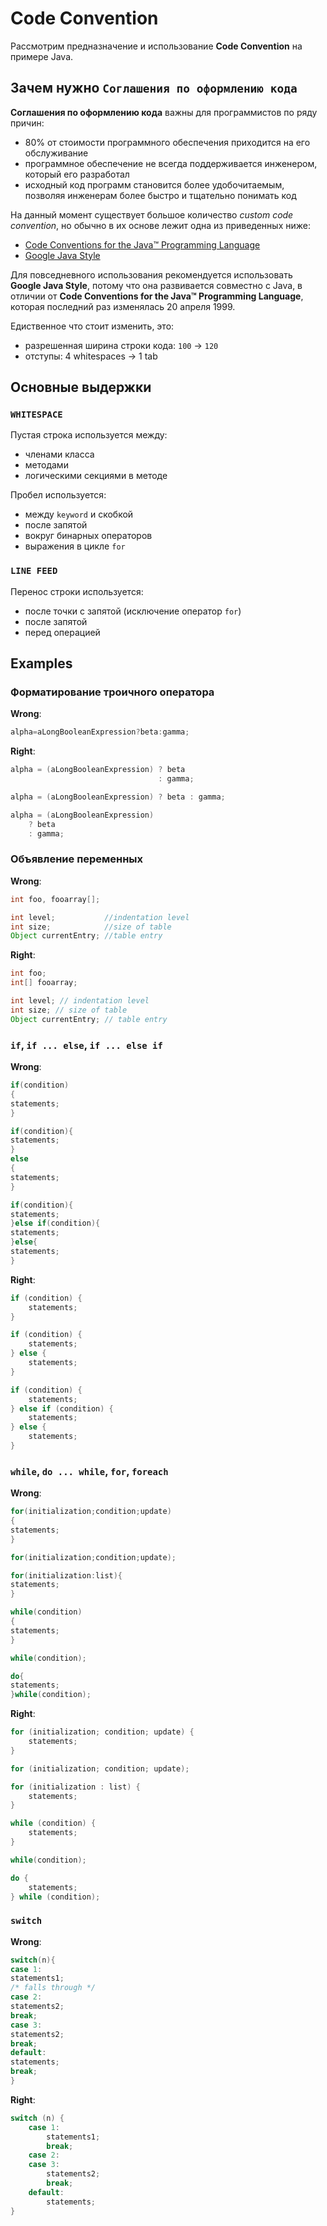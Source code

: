 # Code Convention
Рассмотрим предназначение и использование **Code Convention** на примере Java.


## Зачем нужно `Соглашения по оформлению кода`
**Соглашения по оформлению кода** важны для программистов по ряду причин:
- 80% от стоимости программного обеспечения приходится на его обслуживание
- программное обеспечение не всегда поддерживается инженером, который его разработал
- исходный код программ становится более удобочитаемым, позволяя инженерам более быстро и тщательно понимать код

На данный момент существует большое количество *custom code convention*, но обычно в их основе лежит одна из приведенных ниже:
- [Code Conventions for the Java™ Programming Language](https://www.oracle.com/technetwork/java/codeconvtoc-136057.html)
- [Google Java Style](http://google.github.io/styleguide/javaguide.html)

Для повседневного использования рекомендуется использовать **Google Java Style**, потому что она развивается совместно с Java, в отличии от **Code Conventions for the Java™ Programming Language**, которая последний раз изменялась 20 апреля 1999.

Едиственное что стоит изменить, это:
- разрешенная ширина строки кода: `100` -> `120`
- отступы: 4 whitespaces -> 1 tab


## Основные выдержки
### `WHITESPACE`
Пустая строка используется между:
- членами класса
- методами
- логическими секциями в методе

Пробел используется:
- между `keyword` и скобкой
- после запятой
- вокруг бинарных операторов
- выражения в цикле `for`

### `LINE FEED`
Перенос строки используется:
- после точки с запятой (исключение оператор `for`)
- после запятой
- перед операцией


## Examples
### Форматирование троичного оператора
**Wrong**:
```java
alpha=aLongBooleanExpression?beta:gamma;
```
**Right**:
```java
alpha = (aLongBooleanExpression) ? beta
                                 : gamma;
```
```java
alpha = (aLongBooleanExpression) ? beta : gamma;
```
```java
alpha = (aLongBooleanExpression)
	? beta
	: gamma;
```

### Объявление переменных
**Wrong**:
```java
int foo, fooarray[];
```
```java
int level;           //indentation level
int size;            //size of table
Object currentEntry; //table entry
```

**Right**:
```java
int foo;
int[] fooarray;
```
```java
int level; // indentation level
int size; // size of table
Object currentEntry; // table entry
```

### `if`, `if ... else`, `if ... else if`

**Wrong**:
```java
if(condition)
{
statements;
}
```
```java
if(condition){
statements;
} 
else 
{
statements;
}
```
```java
if(condition){
statements;
}else if(condition){
statements;
}else{
statements;
}
```

**Right**:
```java
if (condition) {
	statements;
}
```
```java
if (condition) {
	statements;
} else {
	statements;
}
```
```java
if (condition) {
	statements;
} else if (condition) {
	statements;
} else {
	statements;
}
```

### `while`, `do ... while`, `for`, `foreach`
**Wrong**:
```java
for(initialization;condition;update)
{
statements;
}
```
```java
for(initialization;condition;update);
```
```java
for(initialization:list){
statements;
}
```
```java
while(condition)
{
statements;
}
```
```java
while(condition);
```
```java
do{
statements;
}while(condition);
```

**Right**:
```java
for (initialization; condition; update) {
	statements;
}
```
```java
for (initialization; condition; update);
```
```java
for (initialization : list) {
	statements;
}
```
```java
while (condition) {
	statements;
}
```
```java
while(condition);
```
```java
do {
	statements;
} while (condition);
```

### `switch`
**Wrong**:
```java
switch(n){
case 1:
statements1;
/* falls through */
case 2:
statements2;
break;
case 3:
statements2;
break;
default:
statements;
break;
}
```
**Right**:
```java
switch (n) {
	case 1:
		statements1;
		break;
	case 2:
	case 3:
		statements2;
		break;
	default:
		statements;
}
```